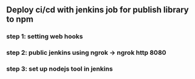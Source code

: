 ## Deploy ci/cd with jenkins job for publish library to npm


### step 1: setting web hooks

### step 2: public jenkins using ngrok -> ngrok http 8080

### step 3: set up nodejs tool in jenkins
